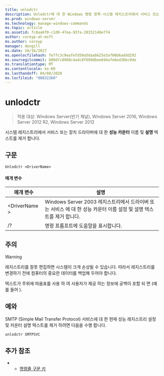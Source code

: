 ```yaml
---
title: unlodctr
description: Unlodctr에 대 한 Windows 명령 항목-시스템 레지스트리에서 서비스 또는 장치 드라이버에 대 한 성능 카운터 이름 및 설명 텍스트를 제거 합니다.
ms.prod: windows-server
ms.technology: manage-windows-commands
ms.topic: article
ms.assetid: fc8aa6f0-c1d9-47ea-937a-28152148e774
author: coreyp-at-msft
ms.author: coreyp
manager: dongill
ms.date: 10/16/2017
ms.openlocfilehash: fe7fc3c9eafefd59a5daab625e3af06b6addd292
ms.sourcegitcommit: b00d7c8968c4adc8f699dbee694afe6ed36bc9de
ms.translationtype: MT
ms.contentlocale: ko-KR
ms.lasthandoff: 04/08/2020
ms.locfileid: "80832260"
---
```

# <a name="unlodctr"></a>unlodctr

>적용 대상: Windows Server(반기 채널), Windows Server 2016, Windows Server 2012 R2, Windows Server 2012

시스템 레지스트리에서 서비스 또는 장치 드라이버에 대 한 **성능 카운터** 이름 및 **설명** 텍스트를 제거 합니다.   

## <a name="syntax"></a>구문  
```  
Unlodctr <DriverName>   
```  
#### <a name="parameters"></a>매개 변수  
|매개 변수|설명|  
|-------|--------|  
|\<DriverName >|Windows Server 2003 레지스트리에서 드라이버 또는 서비스 <DriverName>에 대 한 성능 카운터 이름 설정 및 설명 텍스트를 제거 합니다.|  
|/?|명령 프롬프트에 도움말을 표시합니다.|  

## <a name="remarks"></a>주의  
> [!WARNING]  
> 레지스트리를 잘못 편집하면 시스템이 크게 손상될 수 있습니다. 따라서 레지스트리를 변경하기 전에 컴퓨터의 중요한 데이터를 백업해 두어야 합니다.  

텍스트가 주위에 따옴표를 사용 하 여 사용자가 제공 하는 정보에 공백이 포함 되 면 (예를 들어 <DriverName>).  

## <a name="examples"></a><a name=BKMK_Examples></a>예와  
SMTP (Simple Mail Transfer Protocol) 서비스에 대 한 현재 성능 레지스트리 설정 및 카운터 설명 텍스트를 제거 하려면 다음을 수행 합니다.  
```  
unlodctr SMTPSVC  
```  
## <a name="additional-references"></a>추가 참조  
-   - [명령줄 구문 키](command-line-syntax-key.md)  
  
